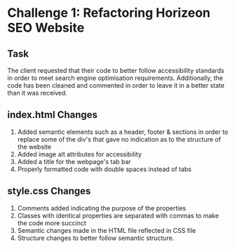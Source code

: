# Challenge 1: Refactoring Horizeon SEO Website

## Task

The client requested that their code to better follow accessibility standards in order to meet search engine optimisation requirements. Additionally, the code has been cleaned and commented in order to leave it in a better state than it was received.

## index.html Changes

1. Added semantic elements such as a header, footer & sections in order to replace some of the div's that gave no indication as to the structure of the website
2. Added image alt attributes for accessibility
3. Added a title for the webpage's tab bar
4. Properly formatted code with double spaces instead of tabs

## style.css Changes

1. Comments added indicating the purpose of the properties
2. Classes with identical properties are separated with commas to make the code more succinct
3. Semantic changes made in the HTML file reflected in CSS file
4. Structure changes to better follow semantic structure.
